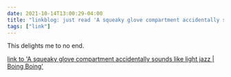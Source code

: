 ```yaml
---
date: 2021-10-14T13:00:29-04:00
title: "linkblog: just read 'A squeaky glove compartment accidentally sounds like light jazz | Boing Boing'"
tags: ["link"]
---
```

This delights me to no end.
 
[link to 'A squeaky glove compartment accidentally sounds like light jazz | Boing Boing'](https://boingboing.net/2021/10/14/a-squeaky-glove-compartment-accidentally-sounds-like-light-jazz.html?utm_source=rss)
